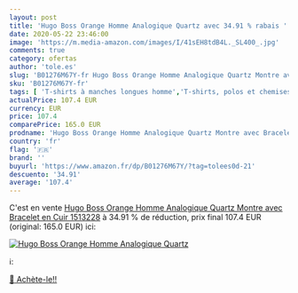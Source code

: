 ```yaml
---
layout: post
title: 'Hugo Boss Orange Homme Analogique Quartz avec 34.91 % rabais '
date: 2020-05-22 23:46:00
image: 'https://m.media-amazon.com/images/I/41sEH8tdB4L._SL400_.jpg'
comments: true
category: ofertas
author: 'tole.es'
slug: 'B01276M67Y-fr Hugo Boss Orange Homme Analogique Quartz Montre avec...'
sku: 'B01276M67Y-fr'
tags: [ 'T-shirts à manches longues homme','T-shirts, polos et chemises homme','Vêtements','Vêtements homme', ]
actualPrice: 107.4 EUR
currency: EUR
price: 107.4
comparePrice: 165.0 EUR
prodname: 'Hugo Boss Orange Homme Analogique Quartz Montre avec Bracelet en Cuir 1513228'
country: 'fr'
flag: '🇫🇷'
brand: ''
buyurl: 'https://www.amazon.fr/dp/B01276M67Y/?tag=tolees0d-21'
descuento: '34.91'
average: '107.4'
---
```


C'est en vente [Hugo Boss Orange Homme Analogique Quartz Montre avec Bracelet en Cuir 1513228](https://www.amazon.fr/dp/B01276M67Y/?tag=tolees0d-21)  à  34.91 % de réduction, prix final  107.4 EUR (original: 165.0 EUR) ici:

[![Hugo Boss Orange Homme Analogique Quartz](https://m.media-amazon.com/images/I/41sEH8tdB4L._SL400_.jpg)](https://www.amazon.fr/dp/B01276M67Y/?tag=tolees0d-21)

ℹ️:


[🛒 Achète-le!!](https://www.amazon.fr/dp/B01276M67Y/?tag=tolees0d-21)

